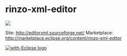 rinzo-xml-editor
================

<a href="http://marketplace.eclipse.org/marketplace-client-intro?mpc_install=697" title="Drag and drop into a running Eclipse menu area to install Rinzo XML Editor">
  <img src="http://marketplace.eclipse.org/sites/all/modules/custom/marketplace/images/installbutton.png"/>
</a>

Site: <http://editorxml.sourceforge.net/>
Marketplace: <http://marketplace.eclipse.org/content/rinzo-xml-editor>

<a href="http://with-eclipse.github.io/" target="_blank">
<img alt="with-Eclipse logo" src="http://with-eclipse.github.io/with-eclipse-0.jpg" /></a>
